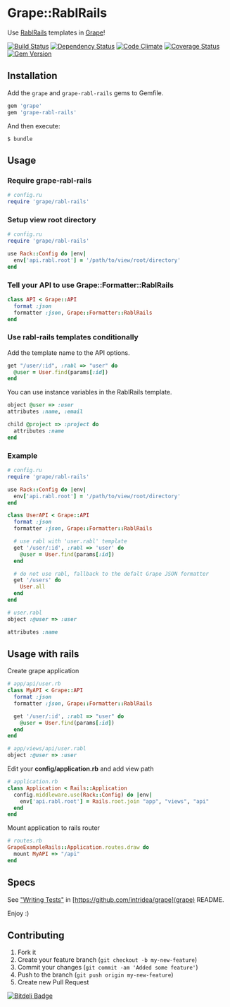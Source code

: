 # Grape::RablRails

Use [RablRails](https://github.com/ccocchi/rabl-rails) templates in [Grape](https://github.com/intridea/grape)!

[![Build Status](https://secure.travis-ci.org/ifad/grape-rabl-rails.png)](http://travis-ci.org/ifad/grape-rabl-rails)
[![Dependency Status](https://gemnasium.com/ifad/grape-rabl-rails.png)](https://gemnasium.com/ifad/grape-rabl-rails)
[![Code Climate](https://codeclimate.com/github/ifad/grape-rabl-rails.png)](https://codeclimate.com/github/ifad/grape-rabl-rails)
[![Coverage Status](https://coveralls.io/repos/ifad/grape-rabl-rails/badge.png?branch=master)](https://coveralls.io/r/ifad/grape-rabl-rails?branch=master)
[![Gem Version](https://badge.fury.io/rb/grape-rabl-rails.png)](http://badge.fury.io/rb/grape-rabl-rails)

## Installation

Add the `grape` and `grape-rabl-rails` gems to Gemfile.

```ruby
gem 'grape'
gem 'grape-rabl-rails'
```

And then execute:

    $ bundle

## Usage

### Require grape-rabl-rails

```ruby
# config.ru
require 'grape/rabl-rails'
```

### Setup view root directory
```ruby
# config.ru
require 'grape/rabl-rails'

use Rack::Config do |env|
  env['api.rabl.root'] = '/path/to/view/root/directory'
end
```

### Tell your API to use Grape::Formatter::RablRails

```ruby
class API < Grape::API
  format :json
  formatter :json, Grape::Formatter::RablRails
end
```

### Use rabl-rails templates conditionally

Add the template name to the API options.

```ruby
get "/user/:id", :rabl => "user" do
  @user = User.find(params[:id])
end
```

You can use instance variables in the RablRails template.

```ruby
object @user => :user
attributes :name, :email

child @project => :project do
  attributes :name
end
```

### Example

```ruby
# config.ru
require 'grape/rabl-rails'

use Rack::Config do |env|
  env['api.rabl.root'] = '/path/to/view/root/directory'
end

class UserAPI < Grape::API
  format :json
  formatter :json, Grape::Formatter::RablRails

  # use rabl with 'user.rabl' template
  get '/user/:id', :rabl => 'user' do
    @user = User.find(params[:id])
  end

  # do not use rabl, fallback to the defalt Grape JSON formatter
  get '/users' do
    User.all
  end
end
```

```ruby
# user.rabl
object :@user => :user

attributes :name
```

## Usage with rails

Create grape application

```ruby
# app/api/user.rb
class MyAPI < Grape::API
  format :json
  formatter :json, Grape::Formatter::RablRails

  get '/user/:id', :rabl => "user" do
    @user = User.find(params[:id])
  end
end
```

```ruby
# app/views/api/user.rabl
object :@user => :user
```

Edit your **config/application.rb** and add view path

```ruby
# application.rb
class Application < Rails::Application
  config.middleware.use(Rack::Config) do |env|
    env['api.rabl.root'] = Rails.root.join "app", "views", "api"
  end
end
```

Mount application to rails router

```ruby
# routes.rb
GrapeExampleRails::Application.routes.draw do
  mount MyAPI => "/api"
end
```

## Specs

See ["Writing Tests"](https://github.com/intridea/grape#writing-tests) in [https://github.com/intridea/grape](grape) README.

Enjoy :)

## Contributing

1. Fork it
2. Create your feature branch (`git checkout -b my-new-feature`)
3. Commit your changes (`git commit -am 'Added some feature'`)
4. Push to the branch (`git push origin my-new-feature`)
5. Create new Pull Request


[![Bitdeli Badge](https://d2weczhvl823v0.cloudfront.net/LTe/grape-rabl-rails/trend.png)](https://bitdeli.com/free "Bitdeli Badge")

